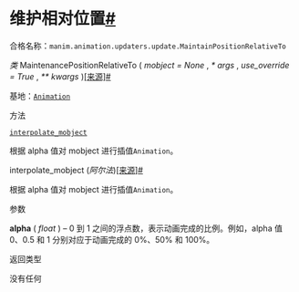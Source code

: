 维护相对位置[#](#maintainpositionrelativeto "此标题的固定链接")
=================================================

合格名称：`manim.animation.updaters.update.MaintainPositionRelativeTo`

_类_ MaintenancePositionRelativeTo ( _mobject = None_ , _\* args_ , _use_override = True_ , _\*\* kwargs_ )[\[来源\]](../_modules/manim/animation/updaters/update.html#MaintainPositionRelativeTo)[#](#manim.animation.updaters.update.MaintainPositionRelativeTo "此定义的固定链接")

基地：[`Animation`](manim.animation.animation.Animation.html#manim.animation.animation.Animation "manim.animation.animation.Animation")

方法

  

[`interpolate_mobject`](#manim.animation.updaters.update.MaintainPositionRelativeTo.interpolate_mobject "manim.animation.updaters.update.MaintainPositionRelativeTo.interpolate_mobject")

根据 alpha 值对 mobject 进行插值`Animation`。

interpolate_mobject (_阿尔法_)[\[来源\]](../_modules/manim/animation/updaters/update.html#MaintainPositionRelativeTo.interpolate_mobject)[#](#manim.animation.updaters.update.MaintainPositionRelativeTo.interpolate_mobject "此定义的固定链接")

根据 alpha 值对 mobject 进行插值`Animation`。

参数

**alpha** ( _float_ ) – 0 到 1 之间的浮点数，表示动画完成的比例。例如，alpha 值 0、0.5 和 1 分别对应于动画完成的 0%、50% 和 100%。

返回类型

没有任何